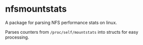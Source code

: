 # nfsmountstats

A package for parsing NFS performance stats on linux. 

Parses counters from `/proc/self/mountstats` into structs for easy processing.
